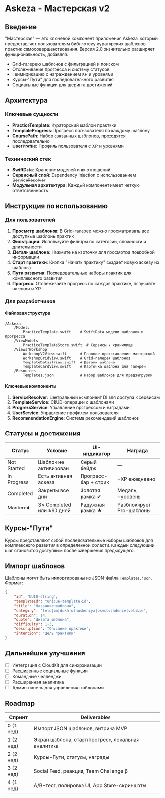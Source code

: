 # Askeza - Мастерская v2

## Введение

"Мастерская" — это ключевой компонент приложения Askeza, который предоставляет пользователям библиотеку кураторских шаблонов практик самосовершенствования. Версия 2.0 значительно расширяет функциональность, добавляя:

- Grid-галерею шаблонов с фильтрацией и поиском
- Отслеживание прогресса и систему статусов
- Геймификацию с награждением XP и уровнями
- Курсы-"Пути" для последовательного развития
- Социальные функции для шеринга достижений

## Архитектура

### Ключевые сущности

- **PracticeTemplate**: Кураторский шаблон практики
- **TemplateProgress**: Прогресс пользователя по каждому шаблону
- **CoursePath**: Набор связанных шаблонов, проходятся последовательно
- **UserProfile**: Профиль пользователя с XP и уровнями

### Технический стек

- **SwiftData**: Хранение моделей и их отношений
- **Сервисный слой**: Dependency Injection с использованием ServiceResolver
- **Модульная архитектура**: Каждый компонент имеет четкую ответственность

## Инструкция по использованию

### Для пользователей

1. **Просмотр шаблонов**: В Grid-галерее можно просматривать все доступные шаблоны практик
2. **Фильтрация**: Используйте фильтры по категории, сложности и длительности
3. **Детали шаблона**: Нажмите на карточку для просмотра подробной информации
4. **Старт практики**: Кнопка "Начать практику" создает новую аскезу из шаблона
5. **Пути развития**: Последовательные наборы практик для комплексного развития
6. **Прогресс**: Отслеживайте прогресс по каждой практике, получайте награды и XP

### Для разработчиков

#### Файловая структура

```
/Askeza
    /Models
        PracticeTemplate.swift    # SwiftData модели шаблонов и прогресса
    /ViewModels
        PracticeTemplateStore.swift  # Сервисы и хранилище
    /Views/Workshop
        WorkshopV2View.swift      # Главное представление мастерской
        WorkshopGridView.swift    # Grid-галерея шаблонов
        TemplateDetailView.swift  # Детали шаблона
        TemplateCardView.swift    # Карточка шаблона для галереи
    /Resources
        Templates.json            # Набор шаблонов для предзагрузки
```

#### Ключевые компоненты

1. **ServiceResolver**: Центральный компонент DI для доступа к сервисам
2. **TemplateService**: CRUD-операции с шаблонами
3. **ProgressService**: Управление прогрессом и наградами
4. **UserService**: Управление профилем пользователя
5. **RecommendationEngine**: Система рекомендаций шаблонов

## Статусы и достижения

| Статус | Условие | UI-индикатор | Награда |
|--------|---------|--------------|---------|
| Not Started | Шаблон не активирован | Серый бейдж | — |
| In Progress | Есть активная аскеза | Прогресс-бар + стрик | +XP ежедневно |
| Completed | Закрыты все дни | Золотая рамка ✔︎ | Медаль, +уровень |
| Mastered | 3× Completed или ≥90 дней | Радужная рамка ★ | Разблокирует Pro-шаблоны |

## Курсы-"Пути"

Курсы представляют собой последовательные наборы шаблонов для комплексного развития в определенной области. Каждый следующий шаг становится доступным после завершения предыдущего.

## Импорт шаблонов

Шаблоны могут быть импортированы из JSON-файла `Templates.json`. Формат:

```json
{
    "id": "UUID-string",
    "templateId": "unique-template-id",
    "title": "Название шаблона",
    "category": "telo|um|dukh|otnosheniya|osvobozhdenie|velikie",
    "duration": 14,
    "quote": "Цитата шаблона",
    "difficulty": 1-3,
    "description": "Описание практики",
    "intention": "Цель практики"
}
```

## Дальнейшие улучшения

- [ ] Интеграция с CloudKit для синхронизации
- [ ] Расширенные социальные функции
- [ ] Командные челленджи
- [ ] Расширенная аналитика
- [ ] Админ-панель для управления шаблонами

## Roadmap

| Спринт | Deliverables |
|--------|--------------|
| 0 (1 нед) | Импорт JSON шаблонов, витрина MVP |
| 1 (2 нед) | Экран шаблона, старт/прогресс, локальная аналитика |
| 2 (2 нед) | Курсы-Пути, статусы, награды |
| 3 (2 нед) | Social Feed, реакции, Team Challenge β |
| 4 (1 нед) | A/B-тест, полировка UI, App Store-скриншоты |